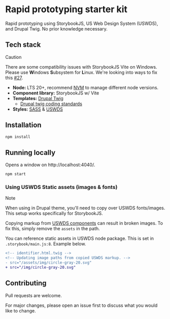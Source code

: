 # Rapid prototyping starter kit

Rapid prototyping using StorybookJS, US Web Design System (USWDS), and Drupal Twig. No prior knowledge necessary.

## Tech stack

> [!CAUTION]
> There are some compatibility issues with StorybookJS Vite on Windows. Please use **W**indows **S**ubsystem for **L**inux. We're looking into ways to fix this [#27](https://github.com/Bixal/storybook-rapid-prototyping/issues/27).

- **Node:** LTS 20+, recommend [NVM](https://github.com/nvm-sh/nvm#installing-and-updating) to manage different node versions.
- **Component library:** StorybookJS w/ Vite
- **Templates:** [Drupal Twig](https://github.com/larowlan/vite-plugin-twig-drupal)
  - [Drupal twig coding standards](https://www.drupal.org/docs/develop/coding-standards/twig-coding-standards)
- **Styles:** [SASS](https://sass-lang.com/documentation) & [USWDS](https://designsystem.digital.gov)

## Installation

```sh
npm install
```

## Running locally

Opens a window on http://localhost:4040/.

```sh
npm start
```

### Using USWDS Static assets (images & fonts)

> [!NOTE]
> When using in Drupal theme, you'll need to copy over USWDS fonts/images. This setup works specifically for StorybookJS.

Copying markup from [USWDS components](https://designsystem.digital.gov/components/) can result in broken images. To fix this, simply remove the `assets` in the path.

You can reference static assets in USWDS node package. This is set in `.storybook/main.js:8`. Example below.

```diff
<!-- identifier.html.twig -->
<!-- Updating image paths from copied USWDS markup. -->
- src="/assets/img/circle-gray-20.svg"
+ src="/img/circle-gray-20.svg"
```

## Contributing

Pull requests are welcome.

For major changes, please open an issue first to discuss what you would like to change.
